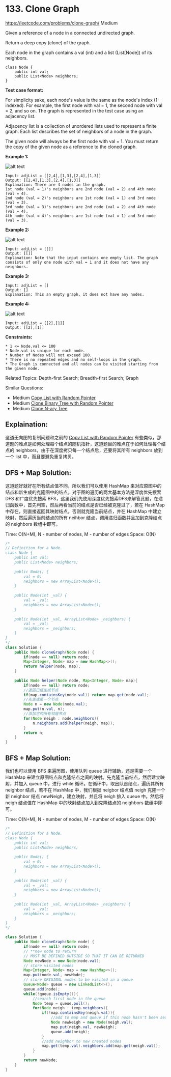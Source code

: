 # 133. Clone Graph
<https://leetcode.com/problems/clone-graph/>
Medium

Given a reference of a node in a connected undirected graph.

Return a deep copy (clone) of the graph.

Each node in the graph contains a val (int) and a list (List[Node]) of its neighbors.

    class Node {
        public int val;
        public List<Node> neighbors;
    }
 

**Test case format:**

For simplicity sake, each node's value is the same as the node's index (1-indexed). For example, the first node with val = 1, the second node with val = 2, and so on. The graph is represented in the test case using an adjacency list.

Adjacency list is a collection of unordered lists used to represent a finite graph. Each list describes the set of neighbors of a node in the graph.

The given node will always be the first node with val = 1. You must return the copy of the given node as a reference to the cloned graph.

 

**Example 1:**

![alt text](../resources/133_clone_graph_question.png)

    Input: adjList = [[2,4],[1,3],[2,4],[1,3]]
    Output: [[2,4],[1,3],[2,4],[1,3]]
    Explanation: There are 4 nodes in the graph.
    1st node (val = 1)'s neighbors are 2nd node (val = 2) and 4th node (val = 4).
    2nd node (val = 2)'s neighbors are 1st node (val = 1) and 3rd node (val = 3).
    3rd node (val = 3)'s neighbors are 2nd node (val = 2) and 4th node (val = 4).
    4th node (val = 4)'s neighbors are 1st node (val = 1) and 3rd node (val = 3).


**Example 2:**

![alt text](../resources/graph.png)

    Input: adjList = [[]]
    Output: [[]]
    Explanation: Note that the input contains one empty list. The graph consists of only one node with val = 1 and it does not have any neighbors.

**Example 3:**

    Input: adjList = []
    Output: []
    Explanation: This an empty graph, it does not have any nodes.

**Example 4:**

![alt text](../resources/graph-1.png)

    Input: adjList = [[2],[1]]
    Output: [[2],[1]]
 

**Constraints:**

    * 1 <= Node.val <= 100
    * Node.val is unique for each node.
    * Number of Nodes will not exceed 100.
    * There is no repeated edges and no self-loops in the graph.
    * The Graph is connected and all nodes can be visited starting from the given node.

Related Topics: Depth-first Search; Breadth-first Search; Graph

Similar Questions: 
* Medium [Copy List with Random Pointer](https://leetcode.com/problems/copy-list-with-random-pointer/)
* Medium [Clone Binary Tree with Random Pointer](https://leetcode.com/problems/clone-binary-tree-with-random-pointer/)
* Medium [Clone N-ary Tree](https://leetcode.com/problems/clone-n-ary-tree/)


## Explaination: 
这道无向图的复制问题和之前的 [Copy List with Random Pointer](https://leetcode.com/problems/copy-list-with-random-pointer/) 有些类似，那道题的难点是如何处理每个结点的随机指针，这道题目的难点在于如何处理每个结点的 neighbors，由于在深度拷贝每一个结点后，还要将其所有 neighbors 放到一个 list 中，而且要避免重复拷贝。

## DFS + Map Solution: 
这道题好就好在所有结点值不同，所以我们可以使用 HashMap 来对应原图中的结点和新生成的克隆图中的结点。对于图的遍历的两大基本方法是深度优先搜索 DFS 和广度优先搜索 BFS，这里我们先使用深度优先搜索DFS来解答此题，在递归函数中，首先判空，然后再看当前的结点是否已经被克隆过了，若在 HashMap 中存在，则直接返回其映射结点。否则就克隆当前结点，并在 HashMap 中建立映射，然后遍历当前结点的所有 neihbor 结点，调用递归函数并且加到克隆结点的 neighbors 数组中即可。

Time: O(N+M), N - number of nodes, M - number of edges
Space: O(N)

```java
/*
// Definition for a Node.
class Node {
    public int val;
    public List<Node> neighbors;
    
    public Node() {
        val = 0;
        neighbors = new ArrayList<Node>();
    }
    
    public Node(int _val) {
        val = _val;
        neighbors = new ArrayList<Node>();
    }
    
    public Node(int _val, ArrayList<Node> _neighbors) {
        val = _val;
        neighbors = _neighbors;
    }
}
*/
class Solution {
    public Node cloneGraph(Node node) {
        if(node == null) return node;
        Map<Integer, Node> map = new HashMap<>();
        return helper(node, map);
    }
    
    public Node helper(Node node, Map<Integer, Node> map){
        if(node == null) return node;
        //返回已经生成节点
        if(map.containsKey(node.val)) return map.get(node.val);
        //先生成第一个节点
        Node n = new Node(node.val);
        map.put(n.val, n);
        //添加它的所有邻居节点
        for(Node neigh : node.neighbors){
            n.neighbors.add(helper(neigh, map));
        }
        return n;
    }
}
```


## BFS + Map Solution: 
我们也可以使用 BFS 来遍历图，使用队列 queue 进行辅助，还是需要一个 HashMap 来建立原图结点和克隆结点之间的映射。先克隆当前结点，然后建立映射，并加入 queue 中，进行 while 循环。在循环中，取出队首结点，遍历其所有 neighbor 结点，若不在 HashMap 中，我们根据 neigbor 结点值 neigh 克隆一个新 neighbor 结点 newNeigh，建立映射，并且将 neigh 排入 queue 中。然后将 neigh 结点值在 HashMap 中的映射结点加入到克隆结点的 neighbors 数组中即可。

Time: O(N+M), N - number of nodes, M - number of edges
Space: O(N)

```java
/*
// Definition for a Node.
class Node {
    public int val;
    public List<Node> neighbors;
    
    public Node() {
        val = 0;
        neighbors = new ArrayList<Node>();
    }
    
    public Node(int _val) {
        val = _val;
        neighbors = new ArrayList<Node>();
    }
    
    public Node(int _val, ArrayList<Node> _neighbors) {
        val = _val;
        neighbors = _neighbors;
    }
}
*/

class Solution {
    public Node cloneGraph(Node node) {
        if(node == null) return node;
        // **new node to return
        // MUST BE DEFINED OUTSIDE SO THAT IT CAN BE RETURNED
        Node newNode = new Node(node.val);
        // store visited nodes
        Map<Integer, Node> map = new HashMap<>();
        map.put(node.val, newNode);
        // store ORIGINAL nodes to be visited in a queue
        Queue<Node> queue = new LinkedList<>();
        queue.add(node);
        while(!queue.isEmpty()){
            //search first node in the queue
            Node temp = queue.poll();
            for(Node neigh : temp.neighbors){
                if(!map.containsKey(neigh.val)){
                    //add to map and queue if this node hasn't been searched before
                    Node newNeigh = new Node(neigh.val);
                    map.put(neigh.val, newNeigh);
                    queue.add(neigh);
                }
                //add neighbor to new created nodes
                map.get(temp.val).neighbors.add(map.get(neigh.val));
            }
        }
        return newNode;
    }
}
```